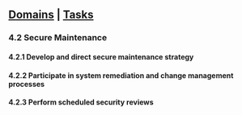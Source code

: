 [Domains](../index.md) | [Tasks](index.md)
---
### 4.2 Secure Maintenance

#### 4.2.1 Develop and direct secure maintenance strategy

#### 4.2.2 Participate in system remediation and change management processes

#### 4.2.3 Perform scheduled security reviews
